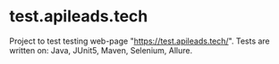 # test.apileads.tech
Project to test testing web-page "https://test.apileads.tech/".
Tests are written on:
Java, JUnit5, Maven, Selenium, Allure.
